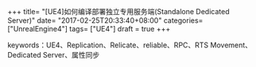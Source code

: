+++
title= "[UE4]如何编译部署独立专用服务端(Standalone Dedicated Server)"
date= "2017-02-25T20:33:40+08:00"
categories= ["UnrealEngine4"]
tags= ["UE4"]
draft = true
+++

keywords：UE4、Replication、Relicate、reliable、RPC、RTS Movement、Dedicated Server、属性同步


